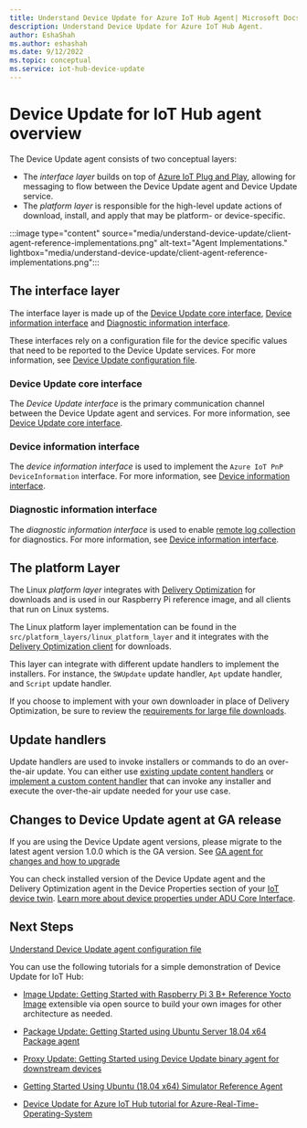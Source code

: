 ```yaml
---
title: Understand Device Update for Azure IoT Hub Agent| Microsoft Docs
description: Understand Device Update for Azure IoT Hub Agent.
author: EshaShah
ms.author: eshashah
ms.date: 9/12/2022
ms.topic: conceptual
ms.service: iot-hub-device-update
---
```


# Device Update for IoT Hub agent overview

The Device Update agent consists of two conceptual layers:

* The *interface layer* builds on top of [Azure IoT Plug and Play](../iot-develop/overview-iot-plug-and-play.md), allowing for messaging to flow between the Device Update agent and Device Update service.
* The *platform layer* is responsible for the high-level update actions of download, install, and apply that may be platform- or device-specific.

:::image type="content" source="media/understand-device-update/client-agent-reference-implementations.png" alt-text="Agent Implementations." lightbox="media/understand-device-update/client-agent-reference-implementations.png":::

## The interface layer

The interface layer is made up of the [Device Update core interface](https://github.com/Azure/iot-hub-device-update/tree/main/src/agent/adu_core_interface), [Device information interface](https://github.com/Azure/iot-hub-device-update/tree/main/src/agent/device_info_interface) and [Diagnostic information interface](https://github.com/Azure/iot-hub-device-update/tree/main/src/diagnostics_component/diagnostics_interface).

These interfaces rely on a configuration file for the device specific values that need to be reported to the Device Update services. For more information, see [Device Update configuration file](device-update-configuration-file.md).

### Device Update core interface

The *Device Update interface* is the primary communication channel between the Device Update agent and services. For more information, see [Device Update core interface](https://github.com/Azure/iot-plugandplay-models/blob/main/dtmi/azure/iot/deviceupdate-1.json).

### Device information interface

The *device information interface* is used to implement the `Azure IoT PnP DeviceInformation` interface. For more information, see [Device information interface](https://github.com/Azure/iot-plugandplay-models/blob/main/dtmi/azure/devicemanagement/deviceinformation-1.json).

### Diagnostic information interface

The *diagnostic information interface* is used to enable [remote log collection](device-update-diagnostics.md#remote-log-collection) for diagnostics. For more information, see [Device information interface](https://github.com/Azure/iot-plugandplay-models/blob/main/dtmi/azure/devicemanagement/deviceinformation-1.json).

## The platform Layer

The Linux *platform layer* integrates with [Delivery Optimization](https://github.com/microsoft/do-client) for downloads and is used in our Raspberry Pi reference image, and all clients that run on Linux systems.

The Linux platform layer implementation can be found in the `src/platform_layers/linux_platform_layer` and it integrates with the [Delivery Optimization client](https://github.com/microsoft/do-client/releases) for downloads.

This layer can integrate with different update handlers to implement the
installers. For instance, the `SWUpdate` update handler, `Apt` update handler, and `Script` update handler.  

If you choose to implement with your own downloader in place of Delivery Optimization, be sure to review the [requirements for large file downloads](device-update-limits.md).

## Update handlers

Update handlers are used to invoke installers or commands to do an over-the-air update. You can either use [existing update content handlers](https://github.com/Azure/iot-hub-device-update/tree/main/src/content_handlers) or [implement a custom content handler](https://github.com/Azure/iot-hub-device-update/tree/main/docs/agent-reference/how-to-implement-custom-update-handler.md) that can invoke any installer and execute the over-the-air update needed for your use case.

## Changes to Device Update agent at GA release

If you are using the Device Update agent versions, please migrate to the latest agent version 1.0.0 which is the GA version. See [GA agent for changes and how to upgrade](migration-public-preview-refresh-to-ga.md)

You can check installed version of the Device Update agent and the Delivery Optimization agent in the Device Properties section of your [IoT device twin](../iot-hub/iot-hub-devguide-device-twins.md). [Learn more about device properties under ADU Core Interface](device-update-plug-and-play.md#device-properties).

## Next Steps

[Understand Device Update agent configuration file](device-update-configuration-file.md)

You can use the following tutorials for a simple demonstration of Device Update for IoT Hub:

* [Image Update: Getting Started with Raspberry Pi 3 B+ Reference Yocto Image](device-update-raspberry-pi.md) extensible via open source to build your own images for other architecture as needed.

* [Package Update: Getting Started using Ubuntu Server 18.04 x64 Package agent](device-update-ubuntu-agent.md)

* [Proxy Update: Getting Started using Device Update binary agent for downstream devices](device-update-howto-proxy-updates.md)

* [Getting Started Using Ubuntu (18.04 x64) Simulator Reference Agent](device-update-simulator.md)

* [Device Update for Azure IoT Hub tutorial for Azure-Real-Time-Operating-System](device-update-azure-real-time-operating-system.md)
